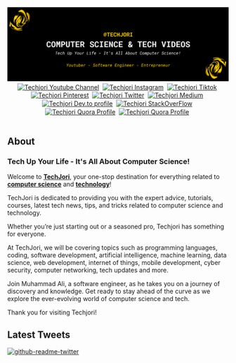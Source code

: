 <img src="./images/Techjori - Github - Banner.png" alt="Techjori Github Banner">

<br/>
<div align="center">
<a href="https://www.youtube.com/channel/UCCmmgvwrEJ1YUpGWZBk5xsA?sub_confirmation=1" target="blank"><img align="center" src="https://cdn.jsdelivr.net/npm/simple-icons@3.0.1/icons/youtube.svg" alt="Techjori Youtube Channel" height="30" width="30" /></a>&nbsp;
<a href="https://www.instagram.com/techjori/" target="blank"><img align="center" src="https://cdn.jsdelivr.net/npm/simple-icons@3.0.1/icons/instagram.svg" alt="Techjori Instagram" height="30" width="30" /></a>&nbsp;
<a href="https://www.tiktok.com/@techjori" target="blank"><img align="center" src="https://cdn.jsdelivr.net/npm/simple-icons@3.0.1/icons/tiktok.svg" alt="Techjori Tiktok" height="30" width="30" /></a>&nbsp;
<a href="https://www.pinterest.com/techjori" target="blank"><img align="center" src="https://cdn.jsdelivr.net/npm/simple-icons@3.0.1/icons/pinterest.svg" alt="Techjori Pinterest" height="30" width="30" /></a>&nbsp;
<a href="https://twitter.com/techjori" target="blank"><img align="center" src="https://cdn.jsdelivr.net/npm/simple-icons@3.0.1/icons/twitter.svg" alt="Techjori Twitter" height="30" width="30" /></a>&nbsp;
<a href="https://medium.com/@techjori" target="blank"><img align="center" src="https://cdn.jsdelivr.net/npm/simple-icons@3.0.1/icons/medium.svg" alt="Techjori Medium" height="30" width="30" /></a>&nbsp;
<a href="https://dev.to/techjori" target="blank"><img align="center" src="https://simpleicons.org/icons/devdotto.svg" alt="Techjori Dev.to profile" height="30" width="30" /></a>&nbsp;
<a href="https://stackoverflow.com/users/20851812/techjori?tab=profile" target="blank"><img align="center" src="https://cdn.jsdelivr.net/npm/simple-icons@3.0.1/icons/stackoverflow.svg" alt="Techjori StackOverFlow" height="30" width="30" /></a>&nbsp;
<a href="https://www.quora.com/profile/Techjori" target="blank"><img align="center" src="https://cdn.jsdelivr.net/npm/simple-icons@3.0.1/icons/quora.svg" alt="Techjori Quora Profile" height="30" width="30" /></a>&nbsp;
<a href="https://www.buymeacoffee.com/techjori" target="blank"><img align="center" src="https://cdn.jsdelivr.net/npm/simple-icons@3.0.1/icons/buymeacoffee.svg" alt="Techjori Quora Profile" height="30" width="30" /></a>&nbsp;
</div>
<br/>

<h2>About</h2>

<h3>Tech Up Your Life - It's All About Computer Science!</h3>


<p>Welcome to <a href="https://www.youtube.com/channel/UCCmmgvwrEJ1YUpGWZBk5xsA?sub_confirmation=1" alt="techjori"><b>TechJori</b></a>, your one-stop destination for everything related to <a href="https://www.youtube.com/channel/UCCmmgvwrEJ1YUpGWZBk5xsA?sub_confirmation=1" alt="Techjori"><b>computer science</b></a> and <a href="https://www.youtube.com/channel/UCCmmgvwrEJ1YUpGWZBk5xsA?sub_confirmation=1" alt="techjori"><b>technology</b></a>!</p>

<p>TechJori is dedicated to providing you with the expert advice, tutorials, courses, latest tech news, tips, and tricks related to computer science and technology.</p>

<p>Whether you’re just starting out or a seasoned pro, Techjori has something for everyone.</p>

<p>At TechJori, we will be covering topics such as programming languages, coding, software development, artificial intelligence, machine learning, data science, web development, internet of things, mobile development, cyber security, computer networking, tech updates and more.</p>

<p>Join Muhammad Ali, a software engineer, as he takes you on a journey of discovery and knowledge. Get ready to stay ahead of the curve as we explore the ever-evolving world of computer science and tech.</p>

<p>Thank you for visiting Techjori!</p>
<h2>Latest Tweets</h2>

[![github-readme-twitter](https://github-readme-twitter.gazf.vercel.app/api?id=techjori)](https://github.com/gazf/github-readme-twitter)


<!---
techjori/techjori is a ✨ special ✨ repository because its `README.md` (this file) appears on your GitHub profile.
You can click the Preview link to take a look at your changes.
--->
